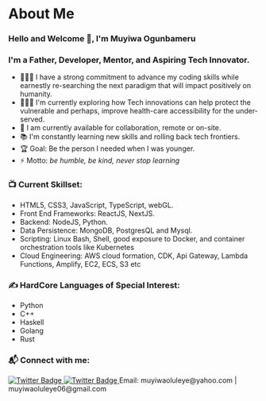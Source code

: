 #                      About Me

### Hello and Welcome 👋, I'm Muyiwa Ogunbameru

### I'm a Father, Developer, Mentor, and Aspiring Tech Innovator.
- 👨🏽‍🎓 I have a strong commitment to advance my coding skills while earnestly re-searching the next paradigm that will impact positively on humanity.
-  👨🏽‍🎓 I'm currently exploring how Tech innovations can help protect the vulnerable and perhaps, improve health-care accessibility for the under-served.
- 🌱 I am currently available for collaboration, remote or on-site.
- 📚 I'm constantly learning new skills and rolling back tech frontiers.
- 🏆 Goal: Be the person I needed when I was younger.
- ⚡ Motto: _be humble, be kind, never stop learning_

### 📺 Current Skillset:
<!-- SKILLS -->
- HTML5, CSS3, JavaScript, TypeScript, webGL.
- Front End Frameworks: ReactJS, NextJS.
- Backend: NodeJS, Python.
- Data Persistence: MongoDB, PostgresQL and Mysql.
- Scripting: Linux Bash, Shell, good exposure to Docker, and container orchestration tools like Kubernetes
- Cloud Engineering: AWS cloud formation, CDK, Api Gateway, Lambda Functions, Amplify, EC2, ECS, S3 etc

### ✍️ HardCore Languages of Special Interest:
<!-- Languages -->
- Python
- C++
- Haskell
- Golang
- Rust

### 📬 Connect with me:
<a href="https://twitter.com/MGunbamz">
<img src="https://img.shields.io/badge/Twitter-blue" alt="Twitter Badge"/>
</a>
<a href="https://twitter.com/MGunbamz">
<img src="https://img.shields.io/badge/LinkedIn-blue" alt="Twitter Badge"/>
</a>
<span>Email:  muyiwaoluleye@yahoo.com | muyiwaoluleye06@gmail.com</span>

<br />
<br />
